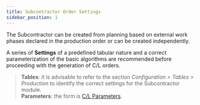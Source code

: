 ```yaml
---
title: Subcontractor Order Settings 
sidebar_position: 1
---
```


The Subcontractor can be created from planning based on external work phases declared in the production order or can be created independently.

A series of **Settings** of a predefined tabular nature and a correct parameterization of the basic algorithms are recommended before proceeding with the generation of C/L orders.

> **Tables**: it is advisable to refer to the section *Configuration > Tables > Production* to identify the correct settings for the Subcontractor module.  
> **Parameters**: the form is [C/L Parameters](/docs/configurations/parameters/production/subcontractor-parameters).